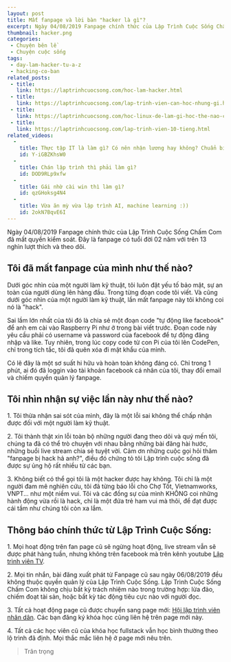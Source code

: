 ```yaml
---
layout: post
title: Mất fanpage và lời bàn "hacker là gì"?
excerpt: Ngày 04/08/2019 Fanpage chính thức của Lập Trình Cuộc Sống Chấm Com đã mất quyền kiểm soát. Đây là fanpage có tuổi đời 02 năm với trên 13 nghìn lượt thích và theo dõi.
thumbnail: hacker.png
categories:
 - Chuyện bên lề
 - Chuyện cuộc sống
tags:
 - day-lam-hacker-tu-a-z
 - hacking-co-ban
related_posts:
 - title:
   link: https://laptrinhcuocsong.com/hoc-lam-hacker.html
 - title:
   link: https://laptrinhcuocsong.com/lap-trinh-vien-can-hoc-nhung-gi.html
 - title:
   link: https://laptrinhcuocsong.com/hoc-linux-de-lam-gi-hoc-the-nao-cho-hieu-qua.html
 - title:
   link: https://laptrinhcuocsong.com/lap-trinh-vien-10-tieng.html
related_videos:
  -
    title: Thực tập IT là làm gì? Có nên nhận lương hay không? Chuẩn bị gì cho kỳ thực tập?
    id: Y-iGBZKhsW0
  -
    title: Chán lập trình thì phải làm gì?
    id: DOD9RLp9xfw
  -
    title: Gái nhờ cài win thì làm gì?
    id: qzGHoksg4N4
  -
    title: Vừa ăn mỳ vừa lập trình AI, machine learning :))
    id: 2okN7BqvE6I
---
```

Ngày 04/08/2019 Fanpage chính thức của Lập Trình Cuộc Sống Chấm Com đã mất quyền kiểm soát. Đây là fanpage có tuổi đời 02 năm với trên 13 nghìn lượt thích và theo dõi.

## Tôi đã mất fanpage của mình như thế nào?

Dưới góc nhìn của một người làm kỹ thuật, tôi luôn đặt yếu tố bảo mật, sự an toàn của người dùng lên hàng đầu. Trong từng đoạn code tôi viết. Và cũng dưới góc nhìn của một người làm kỹ thuật, lần mất fanpage này tôi không coi nó là "hack".

Sai lầm lớn nhất của tôi đó là chia sẻ một đoạn code "tự động like facebook" để anh em cài vào Raspberry Pi như ở trong bài viết trước. Đoạn code này yêu cầu phải có username và password của facebook để tự động đăng nhập và like. Tuy nhiên, trong lúc copy code từ con Pi của tôi lên CodePen, chỉ trong tích tắc, tôi đã quên xóa đi mật khẩu của mình.

Có lẽ đây là một sơ suất hi hữu và hoàn toàn không đáng có. Chỉ trong 1 phút, ai đó đã loggin vào tài khoản facebook cá nhân của tôi, thay đổi email và chiếm quyền quản lý fanpage.

## Tôi nhìn nhận sự việc lần này như thế nào?

1\. Tôi thừa nhận sai sót của mình, đây là một lỗi sai không thể chấp nhận được đối với một người làm kỹ thuật.

2\. Tôi thành thật xin lỗi toàn bộ những người đang theo dõi và quý mến tôi, chúng ta đã có thể trò chuyện với nhau bằng những bài đăng hài hước, những buổi live stream chia sẻ tuyệt vời. Cảm ơn những cuộc gọi hỏi thăm "fanpage bị hack hả anh?", điều đó chứng tỏ tôi Lập trình cuộc sống đã được sự ủng hộ rất nhiều từ các bạn.

3\. Không biết có thể gọi tôi là một hacker được hay không. Tôi chỉ là một người đam mê nghiên cứu, tôi đã từng báo lỗi cho Chợ Tốt, Vietnamworks, VNPT... như một niềm vui. Tôi và các đồng sự của mình KHÔNG coi những hành động vừa rồi là hack, chỉ là một đứa trẻ ham vui mà thôi, để đạt được cái tầm như chúng tôi còn xa lắm.

## Thông báo chính thức từ Lập Trình Cuộc Sống:

1\. Mọi hoạt động trên fan page cũ sẽ ngừng hoạt động, live stream vẫn sẽ được phát hàng tuần, nhưng không trên facebook mà trên kênh youtube [Lập trình viên TV](https://youtube.com/laptrinhvientv).

2\. Mọi tin nhắn, bài đăng xuất phát từ Fanpage cũ sau ngày 06/08/2019 đều không thuộc quyền quản lý của Lập Trình Cuộc Sống. Lập Trình Cuộc Sống Chấm Com không chịu bất kỳ trách nhiệm nào trong trường hợp: lừa đảo, chiếm đoạt tài sản, hoặc bất kỳ tác động tiêu cực nào với người đọc.

3\. Tất cả hoạt động page cũ được chuyển sang page mới: [Hội lập trình viên nhân dân](https://facebook.com/hoilaptrinhviennhandan). Các bạn đăng ký khóa học cũng liên hệ trên page mới này.

4\. Tất cả các học viên cũ của khóa học fullstack vẫn học bình thường theo lộ trình đã định. Mọi thắc mắc liên hệ ở page mới nêu trên.

> Trân trọng